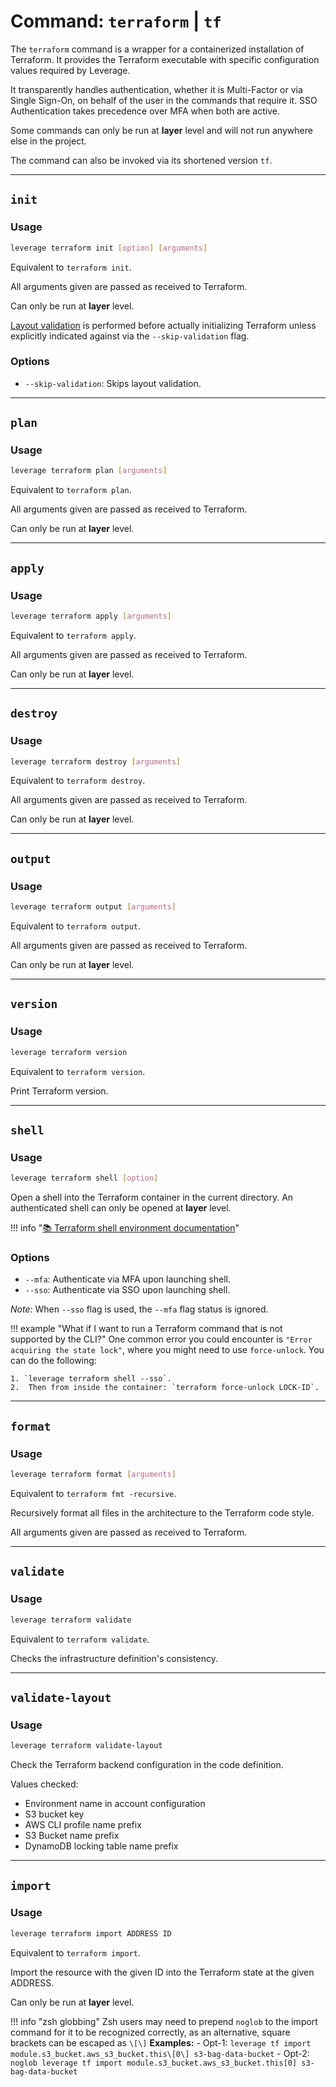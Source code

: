 # Command: `terraform` | `tf`

The `terraform` command is a wrapper for a containerized installation of Terraform. It provides the Terraform executable with specific configuration values required by Leverage.

It transparently handles authentication, whether it is Multi-Factor or via Single Sign-On, on behalf of the user in the commands that require it. SSO Authentication takes precedence over MFA when both are active. 

Some commands can only be run at **layer** level and will not run anywhere else in the project.

The command can also be invoked via its shortened version `tf`.

---
## `init`

### Usage
``` bash
leverage terraform init [option] [arguments]
```

Equivalent to `terraform init`.

All arguments given are passed as received to Terraform.

Can only be run at **layer** level.

[Layout validation](#validate-layout) is performed before actually initializing Terraform unless explicitly indicated against via the `--skip-validation` flag. 

### Options
* `--skip-validation`: Skips layout validation.


---
## `plan`

### Usage
``` bash
leverage terraform plan [arguments]
```

Equivalent to `terraform plan`.

All arguments given are passed as received to Terraform.

Can only be run at **layer** level.

---
## `apply`

### Usage
``` bash
leverage terraform apply [arguments]
```

Equivalent to `terraform apply`.

All arguments given are passed as received to Terraform.

Can only be run at **layer** level.

---
## `destroy`

### Usage
``` bash
leverage terraform destroy [arguments]
```

Equivalent to `terraform destroy`.

All arguments given are passed as received to Terraform.

Can only be run at **layer** level.

---
## `output`

### Usage
``` bash
leverage terraform output [arguments]
```

Equivalent to `terraform output`.

All arguments given are passed as received to Terraform.

Can only be run at **layer** level.

---
## `version`

### Usage
``` bash
leverage terraform version
```

Equivalent to `terraform version`.

Print Terraform version.

---
## `shell`

### Usage
``` bash
leverage terraform shell [option]
```

Open a shell into the Terraform container in the current directory. An authenticated shell can only be opened at **layer** level.

!!! info "[:books: Terraform shell environment documentation](../shell.md)"

### Options
* `--mfa`: Authenticate via MFA upon launching shell.
* `--sso`: Authenticate via SSO upon launching shell.

_Note:_ When `--sso` flag is used, the `--mfa` flag status is ignored.

!!! example "What if I want to run a Terraform command that is not supported by the CLI?"
    One common error you could encounter is `"Error acquiring the state lock"`, where you might need to use `force-unlock`. You can do the following:

    1. `leverage terraform shell --sso`.       
    2.  Then from inside the container: `terraform force-unlock LOCK-ID`.

---
## `format`

### Usage
``` bash
leverage terraform format [arguments]
```

Equivalent to `terraform fmt -recursive`.

Recursively format all files in the architecture to the Terraform code style.

All arguments given are passed as received to Terraform.

---
## `validate`

### Usage
``` bash
leverage terraform validate
```

Equivalent to `terraform validate`.

Checks the infrastructure definition's consistency. 

---
## `validate-layout`

### Usage
``` bash
leverage terraform validate-layout
```

Check the Terraform backend configuration in the code definition.

Values checked:

* Environment name in account configuration
* S3 bucket key
* AWS CLI profile name prefix
* S3 Bucket name prefix
* DynamoDB locking table name prefix


---
## `import`

### Usage
``` bash
leverage terraform import ADDRESS ID
```

Equivalent to `terraform import`.

Import the resource with the given ID into the Terraform state at the given ADDRESS. 

Can only be run at **layer** level.

!!! info "zsh globbing"
    Zsh users may need to prepend `noglob` to the import command for it to be recognized correctly, as an alternative, square brackets can be escaped as `\[\]`
    **Examples:**
    - Opt-1:  `leverage tf import module.s3_bucket.aws_s3_bucket.this\[0\] s3-bag-data-bucket` 
    - Opt-2:  `noglob leverage tf import module.s3_bucket.aws_s3_bucket.this[0] s3-bag-data-bucket`  



